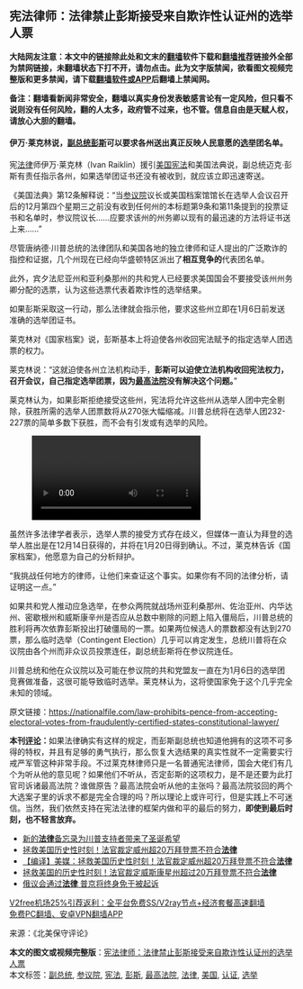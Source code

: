  <h2>宪法律师：法律禁止彭斯接受来自欺诈性认证州的选举人票</h2> <p class="notice"><b>大陆网友注意：本文中的链接除此处和文末的<a href="https://github.com/bannedbook/fanqiang" >翻墙</a>软件下载和<a href="https://github.com/killgcd/justmysocks/blob/master/README.md">翻墙推荐</a>链接外全部为禁网链接，未翻墙状态下打不开，请勿点击。此为文字版禁闻，欲看图文视频完整版和更多禁闻，请下载<a href="https://github.com/bannedbook/fanqiang">翻墙软件或APP</a>后翻墙上禁闻网。</p><p>备注：翻墙看新闻非常安全，翻墙以真实身份发表敏感言论有一定风险，但只看不说则没有任何风险，翻的人太多，政府管不过来，也不管。信息自由是天赋人权，请放心大胆的翻墙。</b></p>  <div class="entry"> <p></p> <p></p> <h4>伊万·莱克林说，<a href="https://www.bannedbook.org/bnews/tag/%e5%89%af%e6%80%bb%e7%bb%9f/" class="st_tag internal_tag" rel="tag" title="标签 副总统 下的日志">副总统</a><a href="https://www.bannedbook.org/bnews/tag/%e5%bd%ad%e6%96%af/" class="st_tag internal_tag" rel="tag" title="标签 彭斯 下的日志">彭斯</a>可以要求各州送出真正反映人民意愿的<a href="https://www.bannedbook.org/bnews/tag/%e9%80%89%e4%b8%be/" class="st_tag internal_tag" rel="tag" title="标签 选举 下的日志">选举</a>团名单。</h4> <p class="has-medium-font-size">宪<a href="https://www.bannedbook.org/bnews/tag/%e6%b3%95%e5%be%8b/" class="st_tag internal_tag" rel="tag" title="标签 法律 下的日志">法律</a>师伊万·莱克林（Ivan Raiklin）援引<a href="https://www.bannedbook.org/bnews/tag/%e7%be%8e%e5%9b%bd/" class="st_tag internal_tag" rel="tag" title="标签 美国 下的日志">美国</a><a href="https://www.bannedbook.org/bnews/tag/%e5%ae%aa%e6%b3%95/" class="st_tag internal_tag" rel="tag" title="标签 宪法 下的日志">宪法</a>和美国法典说，副总统迈克·彭斯有责任指示各州，如果选举团证书还没有被收到，就应该立即迅速寄送。</p> <p>《美国法典》第12条解释说：“当<a href="https://www.bannedbook.org/bnews/tag/%e5%8f%82%e8%ae%ae%e9%99%a2/" class="st_tag internal_tag" rel="tag" title="标签 参议院 下的日志">参议院</a>议长或美国档案馆馆长在选举人会议召开后的12月第四个星期三之前没有收到任何州的本标题第9条和第11条提到的投票证书和名单时，参议院议长……应要求该州的州务卿以现有的最迅速的方法将证书送上来……”</p>  <p>尽管唐纳德·川普总统的法律团队和美国各地的独立律师和证人提出的广泛欺诈的指控和证据，几个州现在已经向华盛顿特区派出了<strong>相互竞争的</strong>代表团名单。</p> <p>此外，宾夕法尼亚州和亚利桑那州的共和党人已经要求美国国会不要接受该州州务卿分配的选票，认为这些选票代表着欺诈性的选举结果。</p> <p>如果彭斯采取这一行动，那么法律就会指示他，要求这些州立即在1月6日前发送准确的选举团证书。</p> <p>莱克林对《国家档案》说，彭斯基本上将迫使各州收回宪法赋予的指定选举人团选票的权力。</p>  <p>莱克林说：“这就迫使各州立法机构动手，<strong>彭斯可以迫使立法机构收回宪法权力，召开会议，自己指定选举团票，因为<a href="https://www.bannedbook.org/bnews/tag/%e6%9c%80%e9%ab%98%e6%b3%95%e9%99%a2/" class="st_tag internal_tag" rel="tag" title="标签 最高法院 下的日志">最高法院</a>没有解决这个问题。</strong>”</p> <figure class="aligncenter size-large"></figure> <figure class="aligncenter"></figure> <figure class="wp-block-embed aligncenter is-type-rich is-provider-twitter wp-block-embed-twitter"></figure> <p>莱克林认为，如果彭斯拒绝接受这些州，宪法将允许这些州从选举人团中完全剔除，获胜所需的选举人团票数将从270张大幅缩减。川普总统将在选举人团232-227票的简单多数下获胜，而不会有引发或有选举的风险。</p> <figure class="wp-block-video aligncenter"><video width="300" height="150" controls="controls" src="http://nacr.info/WordPress/wp-content/uploads/2020/12/bandicam-2020-12-21-17-29-32-200-1.mp4" data-mce-fragment="1"></video></figure> <p>虽然许多法律学者表示，选举人票的接受方式存在歧义，但媒体一直认为拜登的选举人胜出是在12月14日获得的，并将在1月20日得到确认。不过，莱克林告诉《国家档案》，他愿意为自己的分析辩护。</p> <p>“我挑战任何地方的律师，让他们来查证这个事实。如果你有不同的法律分析，请证明这一点。”</p>  <p>如果共和党人推动应急选举，在参众两院就战场州亚利桑那州、佐治亚州、内华达州、密歇根州和威斯康辛州是否应从总数中剔除的问题上陷入僵局后，川普总统的胜利将再次依靠彭斯投出打破僵局的一票。如果两位候选人的票数都没有达到270票，那么临时选举（Contingent Election）几乎可以肯定发生，总统川普将在众议院由各个州而非众议员投票连任，副总统彭斯将在参议院连任。</p> <p>川普总统和他在众议院以及可能在参议院的共和党盟友一直在为1月6日的选举团竞赛做准备，这很可能导致临时选举。莱克林认为，这将使国家免于这个几乎完全未知的领域。</p> <p class="has-small-font-size">原文链接：<a href="https://nationalfile.com/law-prohibits-pence-from-accepting-electoral-votes-from-fraudulently-certified-states-constitutional-lawyer/">https://nationalfile.com/law-prohibits-pence-from-accepting-electoral-votes-from-fraudulently-certified-states-constitutional-lawyer/</a></p> <p><span class="has-inline-color"><strong>本刊<span class='wp_keywordlink_affiliate'><a href="https://www.bannedbook.org/bnews/comments/" title="新闻评论" target="_blank">评论</a></span>：</strong>如果法律确实有这样的规定，而彭斯副总统也知道他拥有的这项不可多得的特权，并且有足够的勇气执行，那么恢复大选结果的真实性就不一定需要实行戒严军管这种非常手段。不过莱克林律师只是一名普通宪法律师，国会大佬们有几个为听从他的意见呢？如果他们不听从，否定彭斯的这项权力，是不是还要为此打官司诉诸最高法院？谁做原告？最高法院会听从他的主张吗？最高法院驳回的两个大选案子里的诉求不都是完全合理的吗？所以理论上或许可行，但是实践上不可迷信。当然，我们依然支持在宪法法律的框架内做和平的最后的努力，<strong>即使到最后时刻，也不轻言放弃。</strong></span></p>  <ul class='op-related-articles' title='相关阅读'> <li><a href='https://www.bannedbook.org/bnews/cnnews/20201226/1455139.html' target='_blank'>新的<b>法律</b>备忘录为川普支持者带来了圣诞希望</a></li> <li><a href='https://www.bannedbook.org/bnews/taiwannews/20201225/1454460.html' target='_blank'>拯救美国历史性时刻！法官裁定威州超20万拜登票不符合<b>法律</b></a></li> <li><a href='https://www.bannedbook.org/bnews/bannedvideo/20201225/1454456.html' target='_blank'>【编译】美媒：拯救美国历史性时刻！法官裁定威州超20万拜登票不符合<b>法律</b></a></li> <li><a href='https://www.bannedbook.org/bnews/cnnews/20201224/1454354.html' target='_blank'>拯救美国的历史性时刻！法官裁定威斯康星州超过20万拜登票不符合<b>法律</b></a></li> <li><a href='https://www.bannedbook.org/bnews/baitai/20201224/1454010.html' target='_blank'>俄议会通过<b>法律</b> 普京将终身免于被起诉</a></li> </ul> <p class="texttj"> <a href="https://www.bannedbook.org/forum23/topic22702.html" target="_blank">V2free机场25%引荐返利：全平台免费SS/V2ray节点+经济套餐高速翻墙</a><br/> <a href="https://github.com/bannedbook/fanqiang/wiki/%E7%A6%81%E9%97%BB%E7%BD%91%E5%AE%89%E5%8D%93%E7%BF%BB%E5%A2%99%E6%96%B0%E9%97%BBAPP" target="_blank">免费PC翻墙、安卓VPN翻墙APP</a></p><p>来源：《北美保守评论》</p><a name='sharetosocial'></a>       <div><b>本文的图文或视频完整版</b>：<a href='https://www.bannedbook.org/bnews/comments/20201226/1455365.html'>宪法律师：法律禁止彭斯接受来自欺诈性认证州的选举人票</a></div>  </div><!--END ENTRY--> <div class="postfooter"> <div>本文标签：<a href="https://www.bannedbook.org/bnews/tag/%e5%89%af%e6%80%bb%e7%bb%9f/" rel="tag">副总统</a>, <a href="https://www.bannedbook.org/bnews/tag/%e5%8f%82%e8%ae%ae%e9%99%a2/" rel="tag">参议院</a>, <a href="https://www.bannedbook.org/bnews/tag/%e5%ae%aa%e6%b3%95/" rel="tag">宪法</a>, <a href="https://www.bannedbook.org/bnews/tag/%e5%bd%ad%e6%96%af/" rel="tag">彭斯</a>, <a href="https://www.bannedbook.org/bnews/tag/%e6%9c%80%e9%ab%98%e6%b3%95%e9%99%a2/" rel="tag">最高法院</a>, <a href="https://www.bannedbook.org/bnews/tag/%e6%b3%95%e5%be%8b/" rel="tag">法律</a>, <a href="https://www.bannedbook.org/bnews/tag/%e7%be%8e%e5%9b%bd/" rel="tag">美国</a>, <a href="https://www.bannedbook.org/bnews/tag/%E8%AE%A4%E8%AF%81/" rel="tag">认证</a>, <a href="https://www.bannedbook.org/bnews/tag/%e9%80%89%e4%b8%be/" rel="tag">选举</a></div>  </div><!--END POSTFOOTER--> 